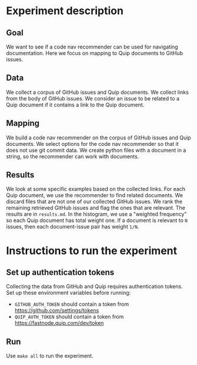 # Experiment description

## Goal

We want to see if a code nav recommender can be used for navigating documentation.
Here we focus on mapping to Quip documents to GitHub issues.

## Data

We collect a corpus of GitHub issues and Quip documents.
We collect links from the body of GitHub issues.
We consider an issue to be related to a Quip document if it contains a link to the Quip document.

## Mapping

We build a code nav recommender on the corpus of GitHub issues and Quip documents.
We select options for the code nav recommender so that it does not use git commit data.
We create python files with a document in a string, so the recommender can work with documents.

## Results

We look at some specific examples based on the collected links.
For each Quip document, we use the recommender to find related documents.
We discard files that are not one of our collected GitHub issues.
We rank the remaining retrieved GitHub issues and flag the ones that are relevant.
The results are in `results.md`.
In the histogram, we use a "weighted frequency" so each Quip document has total weight one.
If a document is relevant to `N` issues, then each document-issue pair has weight `1/N`.

# Instructions to run the experiment

## Set up authentication tokens

Collecting the data from GitHub and Quip requires authentication tokens.
Set up these environment variables before running:
- `GITHUB_AUTH_TOKEN` should contain a token from https://github.com/settings/tokens
- `QUIP_AUTH_TOKEN` should contain a token from https://fastnode.quip.com/dev/token

## Run

Use `make all` to run the experiment.
